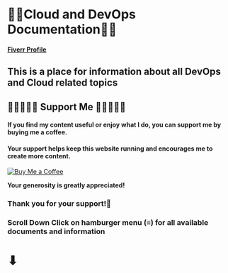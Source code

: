 # **👨‍💻Cloud and DevOps Documentation👩‍💻**

#### [Fiverr Profile]("https://www.fiverr.com/sawanchouksey?up_rollout=true")

## This is a place for information about all DevOps and Cloud related topics

## 🔹🔹🔹🔹🙏 Support Me 🙏🔹🔹🔹🔹

#### If you find my content useful or enjoy what I do, you can support me by buying me a coffee.

#### Your support helps keep this website running and encourages me to create more content.

[![Buy Me a Coffee](https://www.buymeacoffee.com/assets/img/custom_images/orange_img.png)](https://www.buymeacoffee.com/sawanchokso)

**Your generosity is greatly appreciated!**

### **Thank you for your support!💚**

### Scroll Down Click on hamburger menu (≡) for all available documents and information

# ⬇

### 
